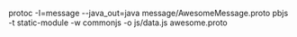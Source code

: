protoc -I=message --java_out=java message/AwesomeMessage.proto
pbjs -t static-module -w commonjs -o js/data.js awesome.proto
